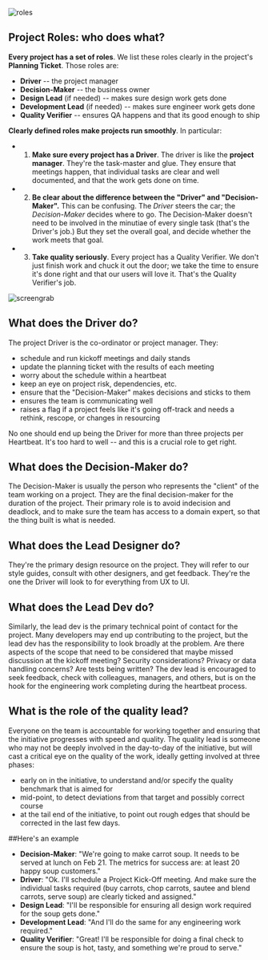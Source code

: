 ![roles](/http://i.imgur.com/U6mlLZp.jpg)
## Project Roles: who does what?

**Every project has a set of roles**. We list these roles clearly in the project's **Planning Ticket**. Those roles are:
- **Driver** -- the project manager
- **Decision-Maker** -- the business owner
- **Design Lead** (if needed) -- makes sure design work gets done 
- **Development Lead** (if needed) -- makes sure engineer work gets done 
- **Quality Verifier** -- ensures QA happens and that its good enough to ship


**Clearly defined roles make projects run smoothly**. In particular: 
- 1) **Make sure every project has a Driver**. The driver is like the **project manager**. They're the task-master and glue. They ensure that meetings happen, that individual tasks are clear and well documented, and that the work gets done on time. 
- 2) **Be clear about the difference between the "Driver" and "Decision-Maker".** This can be confusing. The _Driver_ steers the car; the _Decision-Maker_ decides where to go. The Decision-Maker doesn't need to be involved in the minutiae of every single task (that's the Driver's job.) But they set the overall goal, and decide whether the work meets that goal.
- 3) **Take quality seriously**. Every project has a Quality Verifier. We don't just finish work and chuck it out the door; we take the time to ensure it's done right and that our users will love it. That's the Quality Verifier's job. 

![screengrab](/https://dl.dropboxusercontent.com/spa/6c38yp3crbxni5b/-u7jb6q9.png)

## <a name="owner"></a>What does the Driver do? 

The project Driver is the co-ordinator or project manager. They:

* schedule and run kickoff meetings and daily stands
* update the planning ticket with the results of each meeting
* worry about the schedule within a heartbeat
* keep an eye on project risk, dependencies, etc.
* ensure that the "Decision-Maker" makes decisions and sticks to them
* ensures the team is communicating well
* raises a flag if a project feels like it's going off-track and needs a rethink, rescope, or changes in resourcing

No one should end up being the Driver for more than three projects per Heartbeat. It's too hard to well -- and this is a crucial role to get right.

## <a name="decision"></a>What does the Decision-Maker do?

The Decision-Maker is usually the person who represents the "client" of the team working on a project. They are the final decision-maker for the duration of the project. Their primary role is to avoid indecision and deadlock, and to make sure the team has access to a domain expert, so that the thing built is what is needed.

## <a name="leaddesign"></a>What does the Lead Designer do?

They're the primary design resource on the project.  They will refer to our style guides, consult with other designers, and get feedback. They're the one  the Driver will look to for everything from UX to UI.

## <a name="leaddev"></a>What does the Lead Dev do?

Similarly, the lead dev is the primary technical point of contact for the project.  Many developers may end up contributing to the project, but the lead dev has the responsibility to look broadly at the problem. Are there aspects of the scope that need to be considered that maybe missed discussion at the kickoff meeting?  Security considerations? Privacy or data handling concerns?  Are tests being written?  The dev lead is encouraged to seek feedback, check with colleagues, managers, and others, but is on the hook for the engineering work completing during the heartbeat process.

## <a name="quality"></a>What is the role of the quality lead?

Everyone on the team is accountable for working together and ensuring that the initiative progresses with speed and quality.  The quality lead is someone who may not be deeply involved in the day-to-day of the initiative, but will cast a critical eye on the quality of the work, ideally getting involved at three phases:

* early on in the initiative, to understand and/or specify the quality benchmark that is aimed for
* mid-point, to detect deviations from that target and possibly correct course
* at the tail end of the initiative, to point out rough edges that should be corrected in the last few days.




##Here's an example
- **Decision-Maker**: "We're going to make carrot soup. It needs to be served at lunch on Feb 21. The metrics for success are: at least 20 happy soup customers." 
- **Driver**: "Ok. I'll schedule a Project Kick-Off meeting. And make sure the individual tasks required (buy carrots, chop carrots, sautee and blend carrots, serve soup) are clearly ticked and assigned."
- **Design Lead**: "I'll be responsible for ensuring all design work required for the soup gets done."
- **Development Lead**: "And I'll do the same for any engineering work required."
- **Quality Verifier**: "Great! I'll be responsible for doing a final check to ensure the soup is hot, tasty, and something we're proud to serve."





